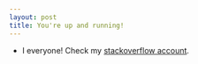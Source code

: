 ```yaml
---
layout: post
title: You're up and running!
---
```


- I everyone! Check my [stackoverflow account](http://stackoverflow.com/users/3480602/vanojx1).

